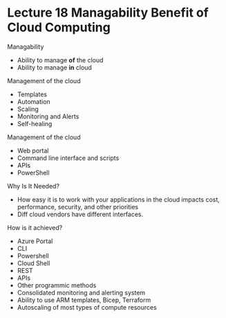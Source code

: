 # Lecture 18 Managability Benefit of Cloud Computing

Managability
* Ability to manage **of** the cloud
* Ability to manage **in** cloud

Management of the cloud
* Templates
* Automation
* Scaling
* Monitoring and Alerts
* Self-healing

Management of the cloud
* Web portal
* Command line interface and scripts
* APIs
* PowerShell

Why Is It Needed?
* How easy it is to work with your applications in the cloud impacts cost, performance, security, and other priorities
* Diff cloud vendors have different interfaces.

How is it achieved?
* Azure Portal
* CLI
* Powershell
* Cloud Shell
* REST
* APIs
* Other programmic methods
* Consolidated monitoring and alerting system
* Ability to use ARM templates, Bicep, Terraform
* Autoscaling of most types of compute resources
